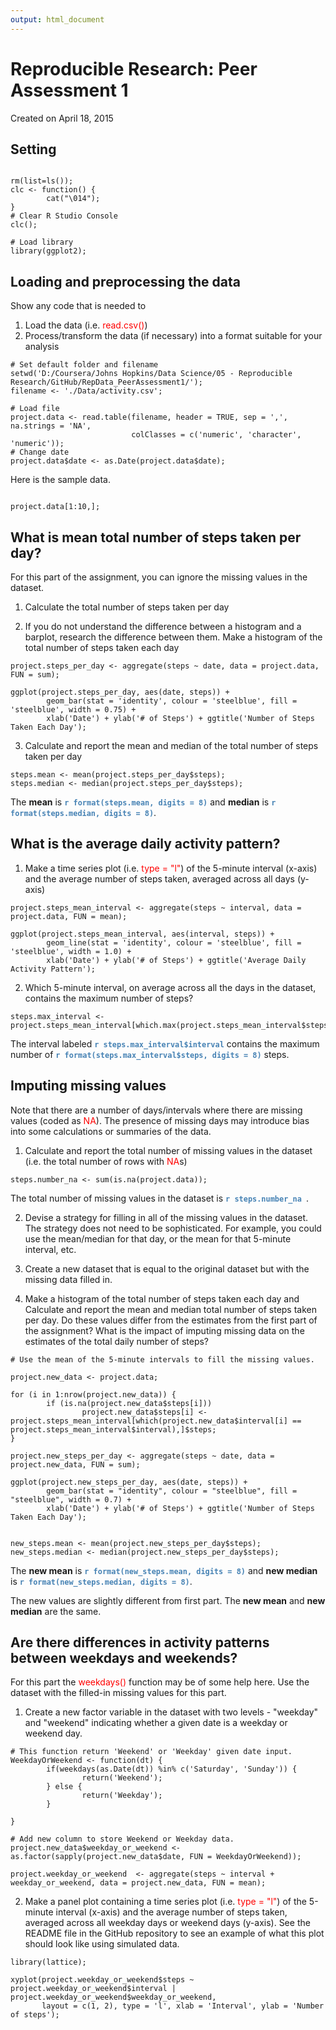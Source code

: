 ```yaml
---
output: html_document
---
```

Reproducible Research: Peer Assessment 1
==========================================
Created on April 18, 2015

## Setting
```{r echo = TRUE, options(scipen = 1)}

rm(list=ls());
clc <- function() { 
        cat("\014");
}
# Clear R Studio Console
clc();

# Load library
library(ggplot2);
````

## Loading and preprocessing the data
Show any code that is needed to

1. Load the data (i.e. <span style = 'color:red'>read.csv()</span>)
2. Process/transform the data (if necessary) into a format suitable for your analysis

```{r echo = FALSE}
# Set default folder and filename
setwd('D:/Coursera/Johns Hopkins/Data Science/05 - Reproducible Research/GitHub/RepData_PeerAssessment1/');
filename <- './Data/activity.csv';
```

```{r}
# Load file
project.data <- read.table(filename, header = TRUE, sep = ',', na.strings = 'NA',
                           colClasses = c('numeric', 'character', 'numeric'));
# Change date
project.data$date <- as.Date(project.data$date);
```

Here is the sample data.
```{r echo = FALSE}

project.data[1:10,];
```


## What is mean total number of steps taken per day?
For this part of the assignment, you can ignore the missing values in the dataset.

1. Calculate the total number of steps taken per day

2. If you do not understand the difference between a histogram and a barplot, research the difference between them. Make a histogram of the total number of steps taken each day

```{r}
project.steps_per_day <- aggregate(steps ~ date, data = project.data, FUN = sum);

ggplot(project.steps_per_day, aes(date, steps)) + 
        geom_bar(stat = 'identity', colour = 'steelblue', fill = 'steelblue', width = 0.75) + 
        xlab('Date') + ylab('# of Steps') + ggtitle('Number of Steps Taken Each Day');
```

3. Calculate and report the mean and median of the total number of steps taken per day

```{r}
steps.mean <- mean(project.steps_per_day$steps);
steps.median <- median(project.steps_per_day$steps);
```

The **mean** is <span style = 'color:steelblue'>**`r format(steps.mean, digits = 8)`**</span> and 
**median** is <span style = 'color:steelblue'>**`r format(steps.median, digits = 8)`**</span>.


## What is the average daily activity pattern?

1. Make a time series plot (i.e. <span style = 'color:red'>type = "l"</span>) of the 5-minute interval (x-axis) and the average number of steps taken, averaged across all days (y-axis)
```{r}
project.steps_mean_interval <- aggregate(steps ~ interval, data = project.data, FUN = mean);

ggplot(project.steps_mean_interval, aes(interval, steps)) + 
        geom_line(stat = 'identity', colour = 'steelblue', fill = 'steelblue', width = 1.0) + 
        xlab('Date') + ylab('# of Steps') + ggtitle('Average Daily Activity Pattern');
```

2. Which 5-minute interval, on average across all the days in the dataset, contains the maximum number of steps?
```{r}
steps.max_interval <- project.steps_mean_interval[which.max(project.steps_mean_interval$steps),];
```
The interval labeled <span style = 'color:steelblue'>**`r steps.max_interval$interval`**</span> contains the maximum number of <span style = 'color:steelblue'>**`r format(steps.max_interval$steps, digits = 8)`**</span> steps.

## Imputing missing values
Note that there are a number of days/intervals where there are missing values (coded as <span style = 'color:red'>NA</span>). The presence of missing days may introduce bias into some calculations or summaries of the data.

1. Calculate and report the total number of missing values in the dataset (i.e. the total number of rows with <span style = 'color:red'>NA</span>s)
```{r}
steps.number_na <- sum(is.na(project.data));
```
The total number of missing values in the dataset is  <span style = 'color:steelblue'>**`r steps.number_na `**</span>.

2. Devise a strategy for filling in all of the missing values in the dataset. The strategy does not need to be sophisticated. For example, you could use the mean/median for that day, or the mean for that 5-minute interval, etc.

3. Create a new dataset that is equal to the original dataset but with the missing data filled in.

4. Make a histogram of the total number of steps taken each day and Calculate and report the mean and median total number of steps taken per day. Do these values differ from the estimates from the first part of the assignment? What is the impact of imputing missing data on the estimates of the total daily number of steps?

```{r}
# Use the mean of the 5-minute intervals to fill the missing values.

project.new_data <- project.data;

for (i in 1:nrow(project.new_data)) {
        if (is.na(project.new_data$steps[i]))
                project.new_data$steps[i] <- project.steps_mean_interval[which(project.new_data$interval[i] == project.steps_mean_interval$interval),]$steps;
}

project.new_steps_per_day <- aggregate(steps ~ date, data = project.new_data, FUN = sum);

ggplot(project.new_steps_per_day, aes(date, steps)) + 
        geom_bar(stat = "identity", colour = "steelblue", fill = "steelblue", width = 0.7) +
        xlab('Date') + ylab('# of Steps') + ggtitle('Number of Steps Taken Each Day');


new_steps.mean <- mean(project.new_steps_per_day$steps);
new_steps.median <- median(project.new_steps_per_day$steps);
```

The **new mean** is <span style = 'color:steelblue'>**`r format(new_steps.mean, digits = 8)`**</span> and 
**new median** is <span style = 'color:steelblue'>**`r format(new_steps.median, digits = 8)`**</span>.

The new values are slightly different from first part.  The **new mean** and **new median** are the same.

## Are there differences in activity patterns between weekdays and weekends?

For this part the <span style = 'color:red'>weekdays()</span> function may be of some help here. Use the dataset with the filled-in missing values for this part.

1. Create a new factor variable in the dataset with two levels - "weekday" and "weekend" indicating whether a given date is a weekday or weekend day.

```{r}
# This function return 'Weekend' or 'Weekday' given date input.
WeekdayOrWeekend <- function(dt) {
        if(weekdays(as.Date(dt)) %in% c('Saturday', 'Sunday')) {
                return('Weekend');
        } else {
                return('Weekday');
        }

}

# Add new column to store Weekend or Weekday data.
project.new_data$weekday_or_weekend <- as.factor(sapply(project.new_data$date, FUN = WeekdayOrWeekend));

project.weekday_or_weekend  <- aggregate(steps ~ interval + weekday_or_weekend, data = project.new_data, FUN = mean);
```

2. Make a panel plot containing a time series plot (i.e. <span style = 'color:red'>type = "l"</span>) of the 5-minute interval (x-axis) and the average number of steps taken, averaged across all weekday days or weekend days (y-axis). See the README file in the GitHub repository to see an example of what this plot should look like using simulated data.

```{r}
library(lattice);

xyplot(project.weekday_or_weekend$steps ~ project.weekday_or_weekend$interval | project.weekday_or_weekend$weekday_or_weekend, 
       layout = c(1, 2), type = 'l', xlab = 'Interval', ylab = 'Number of steps');
```